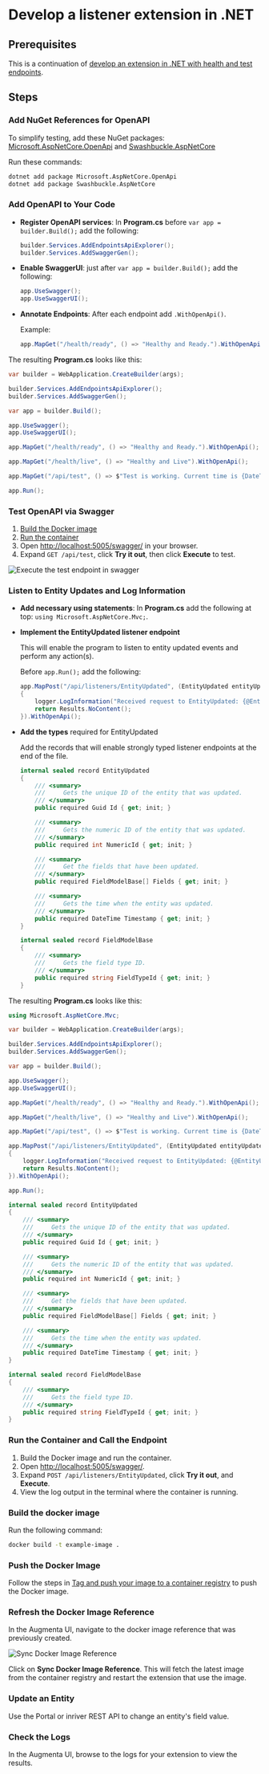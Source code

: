 # Develop a listener extension in .NET

## Prerequisites

This is a continuation of [develop an extension in .NET with health and test endpoints](develop-dotnet-extension.md).

## Steps

### Add NuGet References for OpenAPI

To simplify testing, add these NuGet packages:
[Microsoft.AspNetCore.OpenApi](https://www.nuget.org/packages/Microsoft.AspNetCore.OpenApi/) and
[Swashbuckle.AspNetCore](https://www.nuget.org/packages/swashbuckle.AspNetCore/)

Run these commands:

```sh
dotnet add package Microsoft.AspNetCore.OpenApi
dotnet add package Swashbuckle.AspNetCore
```

### Add OpenAPI to Your Code

* **Register OpenAPI services**: In **Program.cs** before `var app = builder.Build();` add the following:

  ```csharp
  builder.Services.AddEndpointsApiExplorer();
  builder.Services.AddSwaggerGen();
  ```

* **Enable SwaggerUI**: just after `var app = builder.Build();` add the following:

  ```csharp
  app.UseSwagger();
  app.UseSwaggerUI();
  ```

* **Annotate Endpoints**: After each endpoint add `.WithOpenApi()`.

  Example:

  ```csharp
  app.MapGet("/health/ready", () => "Healthy and Ready.").WithOpenApi();
  ```

The resulting **Program.cs** looks like this:

```csharp
var builder = WebApplication.CreateBuilder(args);

builder.Services.AddEndpointsApiExplorer();
builder.Services.AddSwaggerGen();

var app = builder.Build();

app.UseSwagger();
app.UseSwaggerUI();

app.MapGet("/health/ready", () => "Healthy and Ready.").WithOpenApi();

app.MapGet("/health/live", () => "Healthy and Live").WithOpenApi();

app.MapGet("/api/test", () => $"Test is working. Current time is {DateTime.Now:O}").WithOpenApi();

app.Run();
```

### Test OpenAPI via Swagger

1. [Build the Docker image](develop-dotnet-extension.md#build-and-tag-the-docker-image)
2. [Run the container](develop-dotnet-extension.md#run-the-container-locally)
3. Open <http://localhost:5005/swagger/> in your browser.
4. Expand `GET /api/test`, click **Try it out**, then click **Execute** to test.

![Execute the test endpoint in swagger](../../screenshots/visual-studio/swagger-api-test-execute.png)

### Listen to Entity Updates and Log Information

* **Add necessary using statements**: In **Program.cs** add the following at top: `using Microsoft.AspNetCore.Mvc;`.

* **Implement the EntityUpdated listener endpoint**

  This will enable the program to listen to entity updated events and perform any action(s).

  Before `app.Run();` add the following:

  ```csharp
  app.MapPost("/api/listeners/EntityUpdated", (EntityUpdated entityUpdated, [FromServices] ILogger<Program> logger) =>
  {
      logger.LogInformation("Received request to EntityUpdated: {@EntityUpdated}, {@Fields}", entityUpdated, entityUpdated.Fields);
      return Results.NoContent();
  }).WithOpenApi();
  ```

* **Add the types** required for EntityUpdated

  Add the records that will enable strongly typed listener endpoints at the end of the file.

  ```csharp
  internal sealed record EntityUpdated
  {
      /// <summary>
      ///     Gets the unique ID of the entity that was updated.
      /// </summary>
      public required Guid Id { get; init; }

      /// <summary>
      ///     Gets the numeric ID of the entity that was updated.
      /// </summary>
      public required int NumericId { get; init; }

      /// <summary>
      ///     Get the fields that have been updated.
      /// </summary>
      public required FieldModelBase[] Fields { get; init; }

      /// <summary>
      ///     Gets the time when the entity was updated.
      /// </summary>
      public required DateTime Timestamp { get; init; }
  }

  internal sealed record FieldModelBase
  {
      /// <summary>
      ///     Gets the field type ID.
      /// </summary>
      public required string FieldTypeId { get; init; }
  }
  ```

The resulting **Program.cs** looks like this:

```csharp
using Microsoft.AspNetCore.Mvc;

var builder = WebApplication.CreateBuilder(args);

builder.Services.AddEndpointsApiExplorer();
builder.Services.AddSwaggerGen();

var app = builder.Build();

app.UseSwagger();
app.UseSwaggerUI();

app.MapGet("/health/ready", () => "Healthy and Ready.").WithOpenApi();

app.MapGet("/health/live", () => "Healthy and Live").WithOpenApi();

app.MapGet("/api/test", () => $"Test is working. Current time is {DateTime.Now:O}").WithOpenApi();

app.MapPost("/api/listeners/EntityUpdated", (EntityUpdated entityUpdated, [FromServices] ILogger<Program> logger) =>
{
    logger.LogInformation("Received request to EntityUpdated: {@EntityUpdated}, {@Fields}", entityUpdated, entityUpdated.Fields);
    return Results.NoContent();
}).WithOpenApi();

app.Run();

internal sealed record EntityUpdated
{
    /// <summary>
    ///     Gets the unique ID of the entity that was updated.
    /// </summary>
    public required Guid Id { get; init; }

    /// <summary>
    ///     Gets the numeric ID of the entity that was updated.
    /// </summary>
    public required int NumericId { get; init; }

    /// <summary>
    ///     Get the fields that have been updated.
    /// </summary>
    public required FieldModelBase[] Fields { get; init; }

    /// <summary>
    ///     Gets the time when the entity was updated.
    /// </summary>
    public required DateTime Timestamp { get; init; }
}

internal sealed record FieldModelBase
{
    /// <summary>
    ///     Gets the field type ID.
    /// </summary>
    public required string FieldTypeId { get; init; }
}
```

### Run the Container and Call the Endpoint

1. Build the Docker image and run the container.
2. Open <http://localhost:5005/swagger/>.
3. Expand `POST /api/listeners/EntityUpdated`, click **Try it out**, and **Execute**.
4. View the log output in the terminal where the container is running.

### Build the docker image

Run the following command:

```sh
docker build -t example-image .
```

### Push the Docker Image

Follow the steps in [Tag and push your image to a container registry](../tag-and-push-to-container-registry.md) to push the Docker image.

### Refresh the Docker Image Reference

In the Augmenta UI, navigate to the docker image reference that was previously created.

![Sync Docker Image Reference](../../screenshots/augmenta-ui/sync-docker-image-reference.png)

Click on **Sync Docker Image Reference**. This will fetch the latest image from the container registry and restart the extension that use the image.

### Update an Entity

Use the Portal or inriver REST API to change an entity's field value.

### Check the Logs

In the Augmenta UI, browse to the logs for your extension to view the results.
